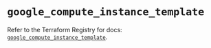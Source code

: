 # `google_compute_instance_template`

Refer to the Terraform Registry for docs: [`google_compute_instance_template`](https://registry.terraform.io/providers/hashicorp/google/5.45.2/docs/resources/compute_instance_template).
